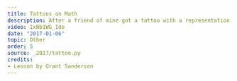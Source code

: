 ```yaml
---
title: Tattoos on Math
description: After a friend of mine got a tattoo with a representation of the cosecant function, it got me thinking about how there's another sense in which this function is a tattoo on math, so to speak.
video: IxNb1WG_Ido
date: "2017-01-06"
topic: Other
order: 5
source: _2017/tattoo.py
credits:
- Lesson by Grant Sanderson
---
```

